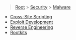 > [Root](../../index.md) > [Security](../Security.md) > [Malware](Malware.md)

- [Cross-Site Scripting](<Cross-Site Scripting/Cross-Site Scripting.md>)
- [Exploit Development](<Exploit Development/Exploit Development.md>)
- [Reverse Engineering](<Reverse Engineering/Reverse Engineering.md>)
- [Rootkits](<Rootkits/Rootkits.md>)

